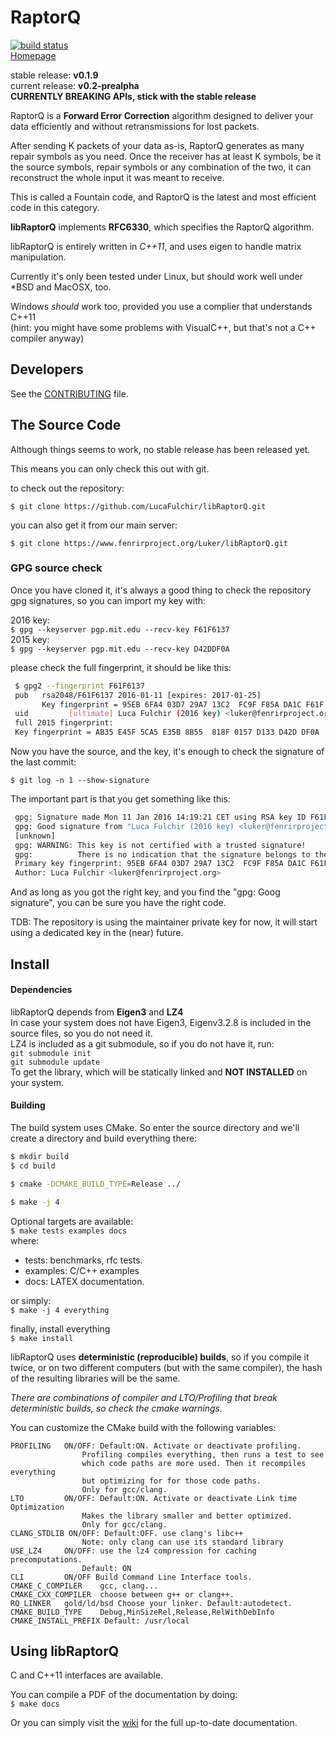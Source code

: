 # RaptorQ #


[![build status](https://www.fenrirproject.org/Luker/libRaptorQ/badges/master/build.svg)](https://www.fenrirproject.org/Luker/libRaptorQ/commits/master)  
[Homepage](https://www.fenrirproject.org/Luker/libRaptorQ/wikis/home)

stable  release: **v0.1.9**  
current release: **v0.2-prealpha**  
**CURRENTLY BREAKING APIs, stick with the stable release**

RaptorQ is a **Forward Error Correction** algorithm designed to deliver your data
efficiently and without retransmissions for lost packets.

After sending K packets of your data as-is, RaptorQ generates as many repair
symbols as you need. Once the receiver has at least K symbols, be it the source
symbols, repair symbols or any combination of the two, it can reconstruct the
whole input it was meant to receive.

This is called a Fountain code, and RaptorQ is the latest and most efficient
code in this category.


**libRaptorQ** implements **RFC6330**, which specifies the RaptorQ algorithm.  

libRaptorQ is entirely written in *C++11*, and uses eigen to handle matrix
manipulation.


Currently it's only been tested under Linux, but should work well under
*BSD and MacOSX, too.

Windows _should_ work too, provided you use a complier that understands C++11  
(hint: you might have some problems with VisualC++, but that's not a C++
compiler anyway)


## Developers ##

See the [CONTRIBUTING](CONTRIBUTING.md) file.

## The Source Code ##

Although things seems to work, no stable release has been released yet.

This means you can only check this out with git.

to check out the repository:

``$ git clone https://github.com/LucaFulchir/libRaptorQ.git``

you can also get it from our main server:

``$ git clone https://www.fenrirproject.org/Luker/libRaptorQ.git``


### GPG source check ###

Once you have cloned it, it's always a good thing to check the repository gpg
signatures, so you can import my key with:

2016 key:  
``$ gpg --keyserver pgp.mit.edu --recv-key F61F6137``  
2015 key:  
``$ gpg --keyserver pgp.mit.edu --recv-key D42DDF0A``  

please check the full fingerprint, it should be like this:

```bash
 $ gpg2 --fingerprint F61F6137
 pub   rsa2048/F61F6137 2016-01-11 [expires: 2017-01-25]
       Key fingerprint = 95EB 6FA4 03D7 29A7 13C2  FC9F F85A DA1C F61F 6137
 uid         [ultimate] Luca Fulchir (2016 key) <luker@fenrirproject.org>
 full 2015 fingerprint:
 Key fingerprint = AB35 E45F 5CA5 E35B 8B55  818F 0157 D133 D42D DF0A
```

Now you have the source, and the key, it's enough to check the signature of the
last commit:

``$ git log -n 1 --show-signature``

The important part is that you get something like this:

```bash
 gpg: Signature made Mon 11 Jan 2016 14:19:21 CET using RSA key ID F61F6137
 gpg: Good signature from "Luca Fulchir (2016 key) <luker@fenrirproject.org>"
 [unknown]
 gpg: WARNING: This key is not certified with a trusted signature!
 gpg:          There is no indication that the signature belongs to the owner.
 Primary key fingerprint: 95EB 6FA4 03D7 29A7 13C2  FC9F F85A DA1C F61F 6137
 Author: Luca Fulchir <luker@fenrirproject.org>
```

And as long as you got the right key, and you find the "gpg: Goog signature",
you can be sure you have the right code.

TDB: The repository is using the maintainer private key for now,
it will start using a dedicated key in the (near) future.


## Install ##

#### Dependencies ####

libRaptorQ depends from **Eigen3** and **LZ4**  
In case your system does not have Eigen3, Eigenv3.2.8 is included
in the source files, so you do not need it.  
LZ4 is included as a git submodule, so if you do not have it, run:  
```git submodule init```  
```git submodule update```  
To get the library, which will be statically linked and **NOT INSTALLED**
on your system.

#### Building ####

The build system uses CMake. So enter the source directory and we'll create a
directory and build everything there:

```bash
$ mkdir build
$ cd build

$ cmake -DCMAKE_BUILD_TYPE=Release ../

$ make -j 4
```

Optional targets are available:  
``$ make tests examples docs``  
where:  
* tests: benchmarks, rfc tests.
* examples: C/C++ examples
* docs: LATEX documentation.

or simply:  
``$ make -j 4 everything``

finally, install everything  
``$ make install``

libRaptorQ uses **deterministic (reproducible) builds**,
so if you compile it twice, or on two different computers
(but with the same compiler), the hash of the resulting
libraries will be the same.

_There are combinations of compiler and LTO/Profiling that
break deterministic builds, so check the cmake warnings._

You can customize the CMake build with the following variables:

```
PROFILING	ON/OFF: Default:ON. Activate or deactivate profiling.
				Profiling compiles everything, then runs a test to see
				which code paths are more used. Then it recompiles everything
				but optimizing for for those code paths.
				Only for gcc/clang.
LTO			ON/OFF: Default:ON. Activate or deactivate Link time Optimization
				Makes the library smaller and better optimized.
				Only for gcc/clang.
CLANG_STDLIB ON/OFF: Default:OFF. use clang's libc++
				Note: only clang can use its standard library
USE_LZ4     ON/OFF: use the lz4 compression for caching precomputations.
                Default: ON
CLI         ON/OFF Build Command Line Interface tools.
CMAKE_C_COMPILER	gcc, clang...
CMAKE_CXX_COMPILER	choose between g++ or clang++.
RQ_LINKER   gold/ld/bsd Choose your linker. Default:autodetect.
CMAKE_BUILD_TYPE	Debug,MinSizeRel,Release,RelWithDebInfo
CMAKE_INSTALL_PREFIX Default: /usr/local
```

## Using libRaptorQ ##

C and C++11 interfaces are available.

You can compile a PDF of the documentation by doing:  
``$ make docs``

Or you can simply visit the [wiki](https://www.fenrirproject.org/Luker/libRaptorQ/wikis/libRaptorQ.pdf)
for the full up-to-date documentation.



